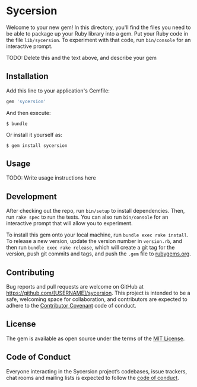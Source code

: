 # Sycersion

Welcome to your new gem! In this directory, you'll find the files you need to be able to package up your Ruby library into a gem. Put your Ruby code in the file `lib/sycersion`. To experiment with that code, run `bin/console` for an interactive prompt.

TODO: Delete this and the text above, and describe your gem

## Installation

Add this line to your application's Gemfile:

```ruby
gem 'sycersion'
```

And then execute:

    $ bundle

Or install it yourself as:

    $ gem install sycersion

## Usage

TODO: Write usage instructions here

## Development

After checking out the repo, run `bin/setup` to install dependencies. Then, run `rake spec` to run the tests. You can also run `bin/console` for an interactive prompt that will allow you to experiment.

To install this gem onto your local machine, run `bundle exec rake install`. To release a new version, update the version number in `version.rb`, and then run `bundle exec rake release`, which will create a git tag for the version, push git commits and tags, and push the `.gem` file to [rubygems.org](https://rubygems.org).

## Contributing

Bug reports and pull requests are welcome on GitHub at https://github.com/[USERNAME]/sycersion. This project is intended to be a safe, welcoming space for collaboration, and contributors are expected to adhere to the [Contributor Covenant](http://contributor-covenant.org) code of conduct.

## License

The gem is available as open source under the terms of the [MIT License](https://opensource.org/licenses/MIT).

## Code of Conduct

Everyone interacting in the Sycersion project’s codebases, issue trackers, chat rooms and mailing lists is expected to follow the [code of conduct](https://github.com/[USERNAME]/sycersion/blob/master/CODE_OF_CONDUCT.md).

